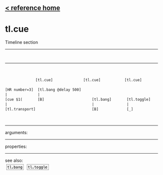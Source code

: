 [< reference home](ceammc_lib.html)
---

# tl.cue


Timeline section

---

<br>


---


```


              [tl.cue]              [tl.cue]           [tl.cue]

[HR number=3]  [tl.bang @delay 500]
|              |
[cue $1(       [B]                      [tl.bang]       [tl.toggle]
|                                       |               |
[tl.transport]                          [B]             [_]

            
```

---
arguments:


---
properties:


---
see also:<br>
[![tl.bang](img/object_tl.bang.png)](tl.bang.html)
[![tl.toggle](img/object_tl.toggle.png)](tl.toggle.html)
